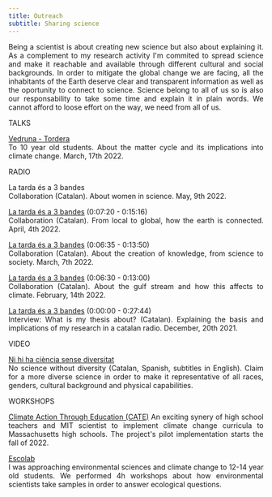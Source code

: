 ```yaml
---
title: Outreach
subtitle: Sharing science
---
```

<style>body {text-align: justify}</style>

Being a scientist is about creating new science but also about explaining it. 
As a complement to my research activity I'm commited to spread science and make it reachable and available through different cultural and social backgrounds.
In order to mitigate the global change we are facing, all the inhabitants of the Earth deserve clear and transparent information as well as the oportunity to
connect to science. Science belong to all of us so is also our responsability to take some time and explain it in plain words. We cannot afford to loose
effort on the way, we need from all of us.


TALKS

[Vedruna - Tordera](https://www.vedrunatordera.org/)<br>
To 10 year old students. About the matter cycle and its implications into climate change. March, 17th 2022.

RADIO

La tarda és a 3 bandes<br>
Collaboration (Catalan). About women in science. May, 9th 2022.

[La tarda és a 3 bandes](https://radiotordera.alacarta.cat/la-tarda-es/capitol/la_tarda_es_a_3_bandes_04042022) (0:07:20 - 0:15:16)<br>
Collaboration (Catalan). From local to global, how the earth is connected. April, 4th 2022.

[La tarda és a 3 bandes](https://radiotordera.alacarta.cat/la-tarda-es/capitol/la_tarda_es_a_3_bandes_07032022) (0:06:35 - 0:13:50)<br>
Collaboration (Catalan). About the creation of knowledge, from science to society. March, 7th 2022.

[La tarda és a 3 bandes](https://radiotordera.alacarta.cat/la-tarda-es/capitol/la_tarda_es_a_3_bandes_14022022) (0:06:30 - 0:13:00)<br>
Collaboration (Catalan). About the gulf stream and how this affects to climate. February, 14th 2022.

[La tarda és a 3 bandes](http://radiotordera.cat/radio/?p=96765) (0:00:00 - 0:27:44)<br>
Interview: What is my thesis about? (Catalan). Explaining the basis and implications of my research in a catalan radio. December, 20th 2021.

VIDEO

[Ni hi ha ciència sense diversitat](https://www.youtube.com/watch?app=desktop&v=8nn4dMdkvhI)<br>
No science without diversity (Catalan, Spanish, subtitles in English). Claim for a more diverse science in order to make it representative of all races, genders, 
cultural background and physical capabilities.

WORKSHOPS

[Climate Action Through Education (CATE)](https://ceepr.mit.edu/cate/)
An exciting synery of high school teachers and MIT scientist to implement climate change curricula to Massachusetts high schools. The project's pilot implementation starts the fall of 2022.

[Escolab](https://escolab.bcn.cat/en)<br>
I was approaching environmental sciences and climate change to 12-14 year old students. We performed 4h workshops about how environmental scientists take samples 
in order to answer ecological questions.
